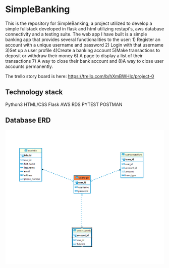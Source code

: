 # SimpleBanking

This is the repository for SimpleBanking; a project utilized  to develop a simple fullstack developed in flask and html utilizing restapi's, aws database connectivity and a testing suite.
The web app I have built is a simple banking app that provides several functionalities to the user: 1) Register an account with a unique username and password 2) Login with that username 3)Set up a user profile
4)Create a banking account 5)Make transactions to deposit or withdraw their money 6) A page to display a list of their transactions 7) A way to close their bank account and 8)A way to close user accounts permanently.

The trello story board is here: https://trello.com/b/hXmBWHIc/project-0

Technology stack
----------------------

Python3
HTML/CSS
Flask
AWS RDS
PYTEST
POSTMAN

Database ERD
---------------
![image info](./databaseschema.png)
